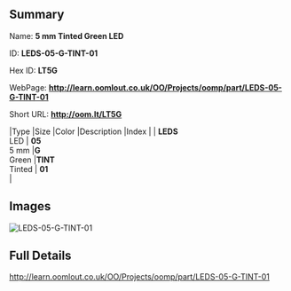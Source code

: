 

## Summary
 
Name: __5 mm Tinted Green LED__

ID: __LEDS-05-G-TINT-01__

Hex ID: __LT5G__

WebPage: __http://learn.oomlout.co.uk/OO/Projects/oomp/part/LEDS-05-G-TINT-01__

Short URL: __http://oom.lt/LT5G__


|Type   |Size   |Color   |Description   |Index   |
| __LEDS__ <br>LED  | __05__<br>5 mm   |__G__<br>Green    |__TINT__<br>Tinted    | __01__<br>  |


## Images
![LEDS-05-G-TINT-01](http://oomlout.com/oomp-gen/parts/LEDS-05-G-TINT-01/LEDS-05-G-TINT-01_420.jpg)

## Full Details

 http://learn.oomlout.co.uk/OO/Projects/oomp/part/LEDS-05-G-TINT-01

